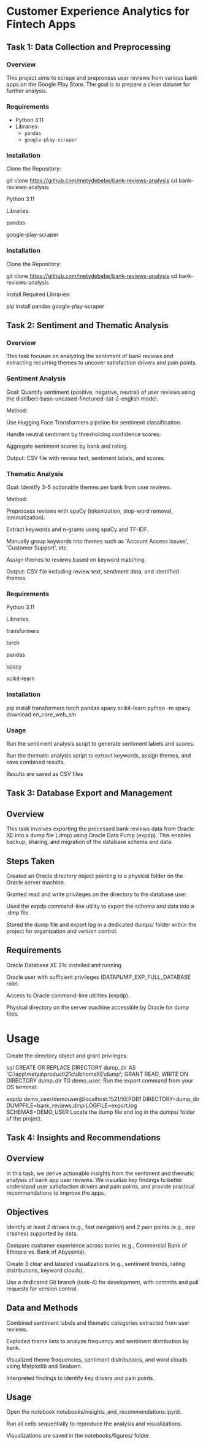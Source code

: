 # Customer Experience Analytics for Fintech Apps

## Task 1: Data Collection and Preprocessing

### Overview

This project aims to scrape and preprocess user reviews from various bank apps on the Google Play Store. The goal is to prepare a clean dataset for further analysis.

### Requirements

- Python 3.11
- Libraries:
  - `pandas`
  - `google-play-scraper`

### Installation

Clone the Repository:

git clone https://github.com/metydebebe/bank-reviews-analysis
cd bank-reviews-analysis

Python 3.11

Libraries:

pandas

google-play-scraper

### Installation

Clone the Repository:

git clone https://github.com/metydebebe/bank-reviews-analysis
cd bank-reviews-analysis

Install Required Libraries:

pip install pandas google-play-scraper

## Task 2: Sentiment and Thematic Analysis

### Overview

This task focuses on analyzing the sentiment of bank reviews and extracting recurring themes to uncover satisfaction drivers and pain points.

### Sentiment Analysis

Goal: Quantify sentiment (positive, negative, neutral) of user reviews using the distilbert-base-uncased-finetuned-sst-2-english model.

Method:

Use Hugging Face Transformers pipeline for sentiment classification.

Handle neutral sentiment by thresholding confidence scores.

Aggregate sentiment scores by bank and rating.

Output: CSV file with review text, sentiment labels, and scores.

### Thematic Analysis

Goal: Identify 3–5 actionable themes per bank from user reviews.

Method:

Preprocess reviews with spaCy (tokenization, stop-word removal, lemmatization).

Extract keywords and n-grams using spaCy and TF-IDF.

Manually group keywords into themes such as 'Account Access Issues', 'Customer Support', etc.

Assign themes to reviews based on keyword matching.

Output: CSV file including review text, sentiment data, and identified themes.

### Requirements

Python 3.11

Libraries:

transformers

torch

pandas

spacy

scikit-learn

### Installation

pip install transformers torch pandas spacy scikit-learn
python -m spacy download en_core_web_sm

### Usage

Run the sentiment analysis script to generate sentiment labels and scores.

Run the thematic analysis script to extract keywords, assign themes, and save combined results.

Results are saved as CSV files

## Task 3: Database Export and Management

## Overview

This task involves exporting the processed bank reviews data from Oracle XE into a dump file (.dmp) using Oracle Data Pump (expdp). This enables backup, sharing, and migration of the database schema and data.

## Steps Taken

Created an Oracle directory object pointing to a physical folder on the Oracle server machine.

Granted read and write privileges on the directory to the database user.

Used the expdp command-line utility to export the schema and data into a .dmp file.

Stored the dump file and export log in a dedicated dumps/ folder within the project for organization and version control.

## Requirements

Oracle Database XE 21c installed and running.

Oracle user with sufficient privileges (DATAPUMP_EXP_FULL_DATABASE role).

Access to Oracle command-line utilities (expdp).

Physical directory on the server machine accessible by Oracle for dump files.

# Usage

Create the directory object and grant privileges:

sql
CREATE OR REPLACE DIRECTORY dump_dir AS 'C:\app\metya\product\21c\dbhomeXE\dump';
GRANT READ, WRITE ON DIRECTORY dump_dir TO demo_user;
Run the export command from your OS terminal:

expdp demo_user/demouser@localhost:1521/XEPDB1 DIRECTORY=dump_dir DUMPFILE=bank_reviews.dmp LOGFILE=export.log SCHEMAS=DEMO_USER
Locate the dump file and log in the dumps/ folder of the project.

## Task 4: Insights and Recommendations

## Overview

In this task, we derive actionable insights from the sentiment and thematic analysis of bank app user reviews. We visualize key findings to better understand user satisfaction drivers and pain points, and provide practical recommendations to improve the apps.

## Objectives

Identify at least 2 drivers (e.g., fast navigation) and 2 pain points (e.g., app crashes) supported by data.

Compare customer experience across banks (e.g., Commercial Bank of Ethiopia vs. Bank of Abyssinia).

Create 3 clear and labeled visualizations (e.g., sentiment trends, rating distributions, keyword clouds).

Use a dedicated Git branch (task-4) for development, with commits and pull requests for version control.

## Data and Methods

Combined sentiment labels and thematic categories extracted from user reviews.

Exploded theme lists to analyze frequency and sentiment distribution by bank.

Visualized theme frequencies, sentiment distributions, and word clouds using Matplotlib and Seaborn.

Interpreted findings to identify key drivers and pain points.

## Usage

Open the notebook notebooks/insights_and_recommendations.ipynb.

Run all cells sequentially to reproduce the analysis and visualizations.

Visualizations are saved in the notebooks/figures/ folder.
